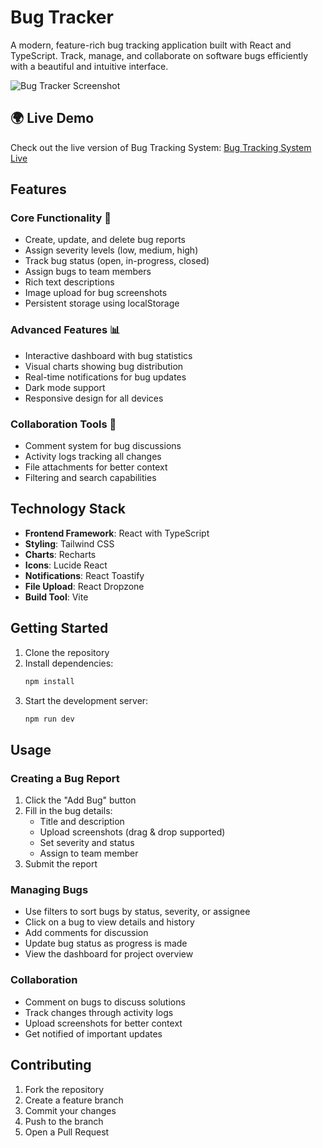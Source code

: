 # Bug Tracker

A modern, feature-rich bug tracking application built with React and TypeScript. Track, manage, and collaborate on software bugs efficiently with a beautiful and intuitive interface.

![Bug Tracker Screenshot](https://images.unsplash.com/photo-1461749280684-dccba630e2f6?auto=format&fit=crop&q=80&w=1000)

## 🌍 Live Demo

Check out the live version of Bug Tracking System: [Bug Tracking System Live](https://bug-tracking-system.netlify.app/)

## Features

### Core Functionality 🎯
- Create, update, and delete bug reports
- Assign severity levels (low, medium, high)
- Track bug status (open, in-progress, closed)
- Assign bugs to team members
- Rich text descriptions
- Image upload for bug screenshots
- Persistent storage using localStorage

### Advanced Features 📊
- Interactive dashboard with bug statistics
- Visual charts showing bug distribution
- Real-time notifications for bug updates
- Dark mode support
- Responsive design for all devices

### Collaboration Tools 👥
- Comment system for bug discussions
- Activity logs tracking all changes
- File attachments for better context
- Filtering and search capabilities

## Technology Stack

- **Frontend Framework**: React with TypeScript
- **Styling**: Tailwind CSS
- **Charts**: Recharts
- **Icons**: Lucide React
- **Notifications**: React Toastify
- **File Upload**: React Dropzone
- **Build Tool**: Vite

## Getting Started

1. Clone the repository
2. Install dependencies:
   ```bash
   npm install
   ```
3. Start the development server:
   ```bash
   npm run dev
   ```

## Usage

### Creating a Bug Report
1. Click the "Add Bug" button
2. Fill in the bug details:
   - Title and description
   - Upload screenshots (drag & drop supported)
   - Set severity and status
   - Assign to team member
3. Submit the report

### Managing Bugs
- Use filters to sort bugs by status, severity, or assignee
- Click on a bug to view details and history
- Add comments for discussion
- Update bug status as progress is made
- View the dashboard for project overview

### Collaboration
- Comment on bugs to discuss solutions
- Track changes through activity logs
- Upload screenshots for better context
- Get notified of important updates

## Contributing

1. Fork the repository
2. Create a feature branch
3. Commit your changes
4. Push to the branch
5. Open a Pull Request

